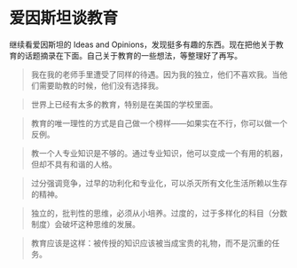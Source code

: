 # 爱因斯坦谈教育
继续看爱因斯坦的 Ideas and Opinions，发现挺多有趣的东西。现在把他关于教育的话题摘录在下面。自己关于教育的一些想法，等整理好了再写。

> 我在我的老师手里遭受了同样的待遇。因为我的独立，他们不喜欢我。当他们需要助教的时候，他们没有选择我。

> 世界上已经有太多的教育，特别是在美国的学校里面。

> 教育的唯一理性的方式是自己做一个榜样——如果实在不行，你可以做一个反例。

> 教一个人专业知识是不够的。通过专业知识，他可以变成一个有用的机器，但却不具有和谐的人格。

> 过分强调竞争，过早的功利化和专业化，可以杀灭所有文化生活所赖以生存的精神。

> 独立的，批判性的思维，必须从小培养。过度的，过于多样化的科目（分数制度）会破坏这种思维的发展。

> 教育应该是这样：被传授的知识应该被当成宝贵的礼物，而不是沉重的任务。